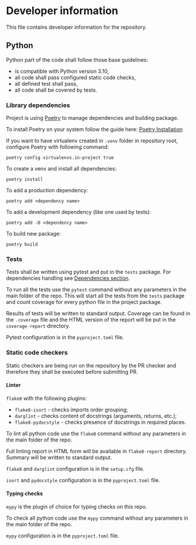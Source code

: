 # Developer information

This file contains developer information for the repository.

## Python

Python part of the code shall follow those base guidelines:
* is compatible with Python version 3.10,
* all code shall pass configured static code checks,
* all defined test shall pass,
* all code shall be covered by tests.

### Library dependencies

Project is using [Poetry](https://python-poetry.org/) to manage dependencies and building package.

To install Poetry on your system follow the guide here: [Poetry Installation](https://python-poetry.org/docs/#installation)

If you want to have virtualenv created in `.venv` folder in repository root, configure Poetry with following command:
```
poetry config virtualenvs.in-project true
```

To create a venv and install all dependencies:
```
poetry install
```

To add a production dependency:
```
poetry add <dependency name>
```

To add a development dependency (like one used by tests):
```
poetry add -D <dependency name>
```

To build new package:
```
poetry build
```

### Tests

Tests shall be written using pytest and put in the `tests` package. For dependencies handling see [Dependencies section](#dependencies).

To run all the tests use the `pytest` command without any parameters in the main folder of the repo. This will start all the tests from the `tests` package and count coverage for every python file in the project package.

Results of tests will be written to standard output. Coverage can be found in the `.coverage` file and the HTML version of the report will be put in the `coverage-report` directory.

Pytest configuration is in the `pyproject.toml` file.

### Static code checkers

Static checkers are being run on the repository by the PR checker and therefore they shall be executed before submitting PR.

#### Linter

`flake8` with the following plugins:

* `flake8-isort` - checks imports order grouping;
* `darglint` - checks content of docstrings (arguments, returns, etc.);
* `flake8-pydocstyle` - checks presence of docstrings in required places.

To lint all python code use the `flake8` command without any parameters in the main folder of the repo.

Full linting report in HTML form will be available in `flake8-report` directory. Summary will be written to standard output.

`flake8` and `darglint` configuration is in the `setup.cfg` file.

`isort` and `pydocstyle` configuration is in the `pyproject.toml` file.

#### Typing checks

`mypy` is the plugin of choice for typing checks on this repo.

To check all python code use the `mypy` command without any parameters in the main folder of the repo.

`mypy` configuration is in the `pyproject.toml` file.
